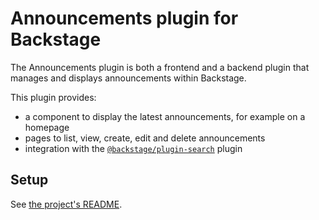 # Announcements plugin for Backstage

The Announcements plugin is both a frontend and a backend plugin that manages and displays announcements within Backstage.

This plugin provides:

* a component to display the latest announcements, for example on a homepage
* pages to list, view, create, edit and delete announcements
* integration with the [`@backstage/plugin-search`](https://github.com/backstage/backstage/tree/master/plugins/search) plugin

## Setup

See [the project's README](../../README.md).

